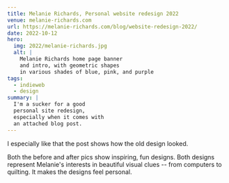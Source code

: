 ```yaml
---
title: Melanie Richards, Personal website redesign 2022
venue: melanie-richards.com
url: https://melanie-richards.com/blog/website-redesign-2022/
date: 2022-10-12
hero:
  img: 2022/melanie-richards.jpg
  alt: |
    Melanie Richards home page banner
    and intro, with geometric shapes
    in various shades of blue, pink, and purple
tags:
  - indieweb
  - design
summary: |
  I'm a sucker for a good
  personal site redesign,
  especially when it comes with
  an attached blog post.
---
```


I especially like that the post
shows how the old design looked.

Both the before and after pics
show inspiring, fun designs.
Both designs represent Melanie's interests
in beautiful visual clues --
from computers to quilting.
It makes the designs feel personal.
